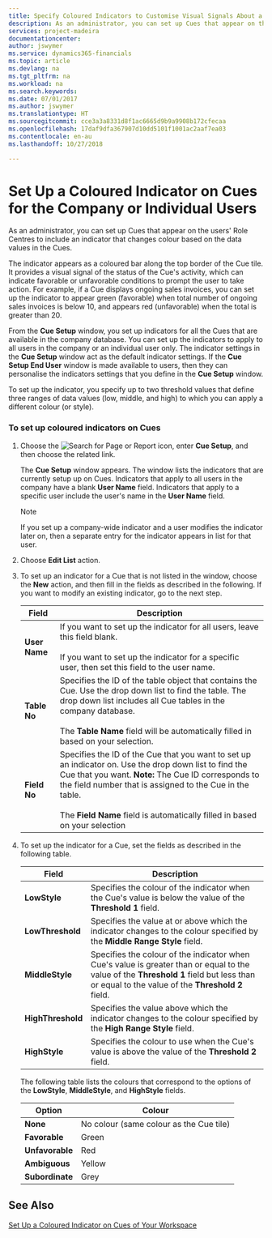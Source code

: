 ```yaml
---
title: Specify Coloured Indicators to Customise Visual Signals About a Cue's Activity for the Company or Individual Users | Microsoft Docs
description: As an administrator, you can set up Cues that appear on the users' Role Centres to include an indicator that changes colour based on the data values in the Cues.
services: project-madeira
documentationcenter: 
author: jswymer
ms.service: dynamics365-financials
ms.topic: article
ms.devlang: na
ms.tgt_pltfrm: na
ms.workload: na
ms.search.keywords: 
ms.date: 07/01/2017
ms.author: jswymer
ms.translationtype: HT
ms.sourcegitcommit: cce3a3a8331d8f1ac6665d9b9a9908b172cfecaa
ms.openlocfilehash: 17daf9dfa367907d10dd5101f1001ac2aaf7ea03
ms.contentlocale: en-au
ms.lasthandoff: 10/27/2018

---
```

# <a name="set-up-a-colored-indicator-on-cues-for-the-company-or-individual-users"></a>Set Up a Coloured Indicator on Cues for the Company or Individual Users
As an administrator, you can set up Cues that appear on the users' Role Centres to include an indicator that changes colour based on the data values in the Cues.  
  
The indicator appears as a coloured bar along the top border of the Cue tile. It provides a visual signal of the status of the Cue's activity, which can indicate favorable or unfavorable conditions to prompt the user to take action. For example, if a Cue displays ongoing sales invoices, you can set up the indicator to appear green (favorable) when total number of ongoing sales invoices is below 10, and appears red (unfavorable) when the total is greater than 20.  
  
From the **Cue Setup** window, you set up indicators for all the Cues that are available in the company database. You can set up the indicators to apply to all users in the company or an individual user only. The indicator settings in the **Cue Setup** window act as the default indicator settings. If the **Cue Setup End User** window is made available to users, then they can personalise the indicators settings that you define in the **Cue Setup** window.  
  
To set up the indicator, you specify up to two threshold values that define three ranges of data values (low, middle, and high) to which you can apply a different colour (or style).  
  
### <a name="to-set-up-colored-indicators-on-cues"></a>To set up coloured indicators on Cues  
1. Choose the ![Search for Page or Report](media/ui-search/search_small.png "Search for Page or Report icon") icon, enter **Cue Setup**, and then choose the related link.  
  
     The **Cue Setup** window appears. The window lists the indicators that are currently setup up on Cues. Indicators that apply to all users in the company have a blank **User Name** field. Indicators that apply to a specific user include the user's name in the **User Name** field.  
  
    > [!NOTE]  
    >  If you set up a company-wide indicator and a user modifies the indicator later on, then a separate entry for the indicator appears in list for that user.  
  
2. Choose **Edit List** action.  
3. To set up an indicator for a Cue that is not listed in the window, choose the **New** action, and then fill in the fields as described in the following. If you want to modify an existing indicator, go to the next step.  
  
    |  Field  |  Description  |    
    |---------|---------------|  
    |**User Name**|If you want to set up the indicator for all users, leave this field blank.<br /><br /> If you want to set up the indicator for a specific user, then set this field to the user name.|  
    |**Table No**|Specifies the ID of the table object that contains the Cue. Use the drop down list to find the table. The drop down list includes all Cue tables in the company database.<br /><br /> The **Table Name** field will be automatically filled in based on your selection.|  
    |**Field No**|Specifies the ID of the Cue that you want to set up an indicator on. Use the drop down list to find the Cue that you want. **Note:**  The Cue ID corresponds to the field number that is assigned to the Cue in the table. <br /><br /> The **Field Name** field is automatically filled in based on your selection|  
  
4. To set up the indicator for a Cue, set the fields as described in the following table.  
  
    |  Field  |  Description  |    
    |---------|---------------|  
    |**LowStyle**|Specifies the colour of the indicator when the Cue's value is below the value of the **Threshold 1** field.|  
    |**LowThreshold**|Specifies the value at or above which the indicator changes to the colour specified by the **Middle Range Style** field.|  
    |**MiddleStyle**|Specifies the colour of the indicator when Cue's value is greater than or equal to the value of the **Threshold 1** field but less than or equal to the value of the **Threshold 2** field.|  
    |**HighThreshold**|Specifies the value above which the indicator changes to the colour specified by the **High Range Style** field.|  
    |**HighStyle**|Specifies the colour to use when the Cue's value is above the value of the **Threshold 2** field.|  
  
     The following table lists the colours that correspond to the options of the **LowStyle**, **MiddleStyle**, and **HighStyle** fields.  
  
    |  Option  |  Colour  |  
    |----------|---------|  
    |**None**|No colour (same colour as the Cue tile)|  
    |**Favorable**|Green|  
    |**Unfavorable**|Red|  
    |**Ambiguous**|Yellow|  
    |**Subordinate**|Grey|  
  
## <a name="see-also"></a>See Also  
[Set Up a Coloured Indicator on Cues of Your Workspace](ui-how-setup-colored-indicator-cues.md)  
